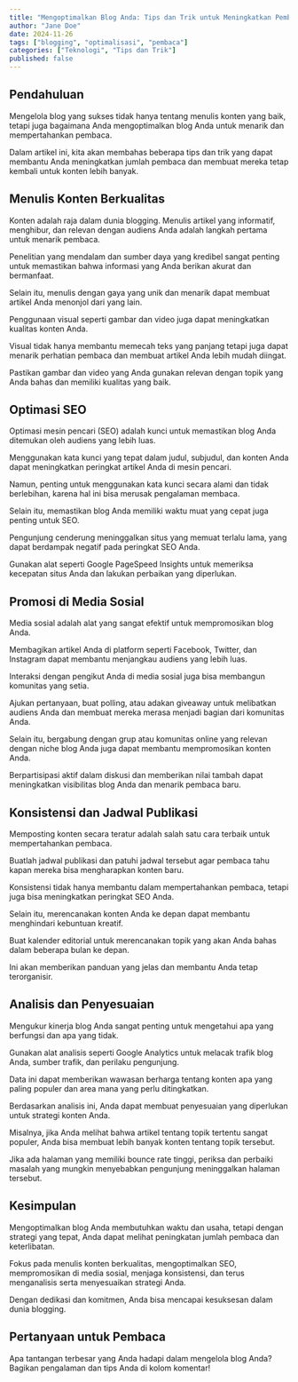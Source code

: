 ```yaml
---
title: "Mengoptimalkan Blog Anda: Tips dan Trik untuk Meningkatkan Pembaca"
author: "Jane Doe"
date: 2024-11-26
tags: ["blogging", "optimalisasi", "pembaca"]
categories: ["Teknologi", "Tips dan Trik"]
published: false
---
```


## Pendahuluan

Mengelola blog yang sukses tidak hanya tentang menulis konten yang baik, tetapi juga bagaimana Anda mengoptimalkan blog Anda untuk menarik dan mempertahankan pembaca.

Dalam artikel ini, kita akan membahas beberapa tips dan trik yang dapat membantu Anda meningkatkan jumlah pembaca dan membuat mereka tetap kembali untuk konten lebih banyak.

## Menulis Konten Berkualitas

Konten adalah raja dalam dunia blogging. Menulis artikel yang informatif, menghibur, dan relevan dengan audiens Anda adalah langkah pertama untuk menarik pembaca. 

Penelitian yang mendalam dan sumber daya yang kredibel sangat penting untuk memastikan bahwa informasi yang Anda berikan akurat dan bermanfaat. 

Selain itu, menulis dengan gaya yang unik dan menarik dapat membuat artikel Anda menonjol dari yang lain.

Penggunaan visual seperti gambar dan video juga dapat meningkatkan kualitas konten Anda. 

Visual tidak hanya membantu memecah teks yang panjang tetapi juga dapat menarik perhatian pembaca dan membuat artikel Anda lebih mudah diingat. 

Pastikan gambar dan video yang Anda gunakan relevan dengan topik yang Anda bahas dan memiliki kualitas yang baik.

## Optimasi SEO

Optimasi mesin pencari (SEO) adalah kunci untuk memastikan blog Anda ditemukan oleh audiens yang lebih luas. 

Menggunakan kata kunci yang tepat dalam judul, subjudul, dan konten Anda dapat meningkatkan peringkat artikel Anda di mesin pencari. 

Namun, penting untuk menggunakan kata kunci secara alami dan tidak berlebihan, karena hal ini bisa merusak pengalaman membaca.

Selain itu, memastikan blog Anda memiliki waktu muat yang cepat juga penting untuk SEO. 

Pengunjung cenderung meninggalkan situs yang memuat terlalu lama, yang dapat berdampak negatif pada peringkat SEO Anda. 

Gunakan alat seperti Google PageSpeed Insights untuk memeriksa kecepatan situs Anda dan lakukan perbaikan yang diperlukan.

## Promosi di Media Sosial

Media sosial adalah alat yang sangat efektif untuk mempromosikan blog Anda. 

Membagikan artikel Anda di platform seperti Facebook, Twitter, dan Instagram dapat membantu menjangkau audiens yang lebih luas. 

Interaksi dengan pengikut Anda di media sosial juga bisa membangun komunitas yang setia. 

Ajukan pertanyaan, buat polling, atau adakan giveaway untuk melibatkan audiens Anda dan membuat mereka merasa menjadi bagian dari komunitas Anda.

Selain itu, bergabung dengan grup atau komunitas online yang relevan dengan niche blog Anda juga dapat membantu mempromosikan konten Anda. 

Berpartisipasi aktif dalam diskusi dan memberikan nilai tambah dapat meningkatkan visibilitas blog Anda dan menarik pembaca baru.

## Konsistensi dan Jadwal Publikasi

Memposting konten secara teratur adalah salah satu cara terbaik untuk mempertahankan pembaca. 

Buatlah jadwal publikasi dan patuhi jadwal tersebut agar pembaca tahu kapan mereka bisa mengharapkan konten baru. 

Konsistensi tidak hanya membantu dalam mempertahankan pembaca, tetapi juga bisa meningkatkan peringkat SEO Anda.

Selain itu, merencanakan konten Anda ke depan dapat membantu menghindari kebuntuan kreatif. 

Buat kalender editorial untuk merencanakan topik yang akan Anda bahas dalam beberapa bulan ke depan. 

Ini akan memberikan panduan yang jelas dan membantu Anda tetap terorganisir.

## Analisis dan Penyesuaian

Mengukur kinerja blog Anda sangat penting untuk mengetahui apa yang berfungsi dan apa yang tidak. 

Gunakan alat analisis seperti Google Analytics untuk melacak trafik blog Anda, sumber trafik, dan perilaku pengunjung. 

Data ini dapat memberikan wawasan berharga tentang konten apa yang paling populer dan area mana yang perlu ditingkatkan.

Berdasarkan analisis ini, Anda dapat membuat penyesuaian yang diperlukan untuk strategi konten Anda. 

Misalnya, jika Anda melihat bahwa artikel tentang topik tertentu sangat populer, Anda bisa membuat lebih banyak konten tentang topik tersebut. 

Jika ada halaman yang memiliki bounce rate tinggi, periksa dan perbaiki masalah yang mungkin menyebabkan pengunjung meninggalkan halaman tersebut.

## Kesimpulan

Mengoptimalkan blog Anda membutuhkan waktu dan usaha, tetapi dengan strategi yang tepat, Anda dapat melihat peningkatan jumlah pembaca dan keterlibatan. 

Fokus pada menulis konten berkualitas, mengoptimalkan SEO, mempromosikan di media sosial, menjaga konsistensi, dan terus menganalisis serta menyesuaikan strategi Anda. 

Dengan dedikasi dan komitmen, Anda bisa mencapai kesuksesan dalam dunia blogging.

## Pertanyaan untuk Pembaca

Apa tantangan terbesar yang Anda hadapi dalam mengelola blog Anda? Bagikan pengalaman dan tips Anda di kolom komentar!

